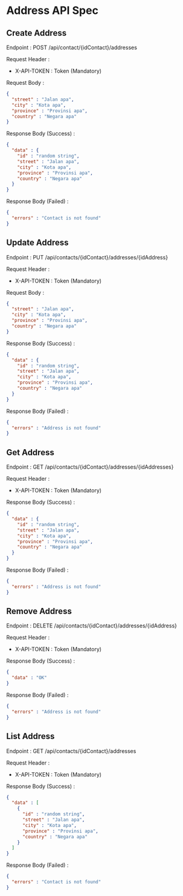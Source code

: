 # Address API Spec

## Create Address 

Endpoint : POST /api/contact/{idContact}/addresses

Request Header :
- X-API-TOKEN : Token (Mandatory)

Request Body :

```json
{
  "street" : "Jalan apa",
  "city" : "Kota apa",
  "province" : "Provinsi apa",
  "country" : "Negara apa"
}
```

Response Body (Success) :

```json
{
  "data" : {
    "id" : "random string",
    "street" : "Jalan apa",
    "city" : "Kota apa",
    "province" : "Provinsi apa",
    "country" : "Negara apa"
  }
}
```

Response Body (Failed) :

```json
{
  "errors" : "Contact is not found"
}
```

## Update Address

Endpoint : PUT /api/contacts/{idContact}/addresses/{idAddress}

Request Header :
- X-API-TOKEN : Token (Mandatory)

Request Body :

```json
{
  "street" : "Jalan apa",
  "city" : "Kota apa",
  "province" : "Provinsi apa",
  "country" : "Negara apa"
}
```

Response Body (Success) :

```json
{
  "data" : {
    "id" : "random string",
    "street" : "Jalan apa",
    "city" : "Kota apa",
    "province" : "Provinsi apa",
    "country" : "Negara apa"
  }
}
```

Response Body (Failed) :

```json
{
  "errors" : "Address is not found"
}
```

## Get Address

Endpoint : GET /api/contacts/{idContact}/addresses/{idAddresses}

Request Header :
- X-API-TOKEN : Token (Mandatory)

Response Body (Success) :

```json
{
  "data" : {
    "id" : "random string",
    "street" : "Jalan apa",
    "city" : "Kota apa",
    "province" : "Provinsi apa",
    "country" : "Negara apa"
  }
}
```

Response Body (Failed) :

```json
{
  "errors" : "Address is not found"
}
```

## Remove Address

Endpoint : DELETE /api/contacts/{idContact}/addresses/{idAddress}

Request Header :
- X-API-TOKEN : Token (Mandatory)

Response Body (Success) :

```json
{
  "data" : "OK"
}
```

Response Body (Failed) :

```json
{
  "errors" : "Address is not found"
}
```

## List Address

Endpoint : GET /api/contacts/{idContact}/addresses

Request Header :
- X-API-TOKEN : Token (Mandatory)

Response Body (Success) :

```json
{
  "data" : [
    {
      "id" : "random string",
      "street" : "Jalan apa",
      "city" : "Kota apa",
      "province" : "Provinsi apa",
      "country" : "Negara apa"
    }
  ]
}
```

Response Body (Failed) :

```json
{
  "errors" : "Contact is not found"
}
```